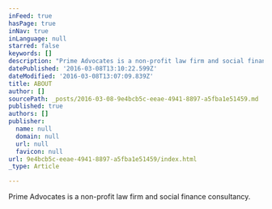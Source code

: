 ```yaml
---
inFeed: true
hasPage: true
inNav: true
inLanguage: null
starred: false
keywords: []
description: "Prime Advocates is a non-profit law firm and social finance consultancy.\_"
datePublished: '2016-03-08T13:10:22.599Z'
dateModified: '2016-03-08T13:07:09.839Z'
title: ABOUT
author: []
sourcePath: _posts/2016-03-08-9e4bcb5c-eeae-4941-8897-a5fba1e51459.md
published: true
authors: []
publisher:
  name: null
  domain: null
  url: null
  favicon: null
url: 9e4bcb5c-eeae-4941-8897-a5fba1e51459/index.html
_type: Article

---
```

Prime Advocates is a non-profit law firm and social finance consultancy.